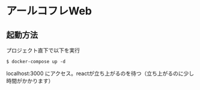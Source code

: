 # アールコフレWeb

## 起動方法
プロジェクト直下で以下を実行
```
$ docker-compose up -d
```

localhost:3000 にアクセス。reactが立ち上がるのを待つ（立ち上がるのに少し時間がかかります）
